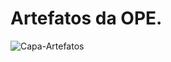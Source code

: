 # Artefatos da OPE.
![Capa-Artefatos](https://user-images.githubusercontent.com/12400730/58443463-6bafab00-80c8-11e9-8b1e-a66f71d34cfe.JPG)
